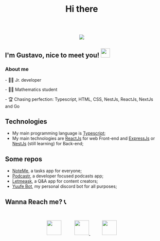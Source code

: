 <h1 align="center">Hi there</h1>
<br/><br/>

<p align="center">
  <a href="https://github.com/anuraghazra/github-readme-stats">
    <img
      align="center"
      src="https://github-readme-stats.vercel.app/api/top-langs/?username=iugstav&layout=compact&langs_count=10&theme=dracula"
    />
  </a>
 </p>
 
  ## I'm Gustavo, nice to meet you! <img src="https://raw.githubusercontent.com/iampavangandhi/iampavangandhi/master/gifs/Hi.gif" width="30px"></h2>

### About me
<div style="display: inline_block">
  <p>- 👩‍💻 Jr. developer</p>
  <p>- 👨‍🎓 Mathematics student</p>
  <p>- 🏆 Chasing perfection: Typescript, HTML, CSS, NestJs, ReactJs, NextJs and Go</p>
</div>

## Technologies
<ul>
  <li>My main programming language is <a href="https://www.typescriptlang.org">Typescript</a>;</li>
  <li>My main technologies are <a href="https://reactjs.org">ReactJs</a> for web Front-end and <a href="https://expressjs.com">ExpressJs</a> or <a href="https://nestjs.com">NestJs</a> (still learning) for Back-end;</li>
</ul>

## Some repos
<ul>
  <li><a href="https://github.com/iugstav/noteMe">NoteMe</a>, a tasks app for everyone;</li>
  <li><a href="https://github.com/iugstav/Podcastr">Podcastr</a>, a developer focused podcasts app;</li>
  <li><a href="https://github.com/iugstav/letmeask-nlw">Letmeask</a>, a Q&A app for content creators;</li>
  <li><a href="https://github.com/iugstav/Yuufe-bot-discord">Yuufe Bot</a>, my personal discord bot for all purposes;</li>
</ul>

## Wanna Reach me? 📞
<br/>
<p align="center">
  <a src="https://github.com/iugstav">
    <img height="48" src= "https://img.shields.io/badge/github-%23100000.svg?&style=for-the-badge&logo=github&logoColor=white&link=mailto:https://github.com/iugstav"/>
  </a>
      &nbsp;&nbsp;&nbsp;&nbsp;&nbsp;&nbsp;&nbsp;&nbsp;&nbsp;
  <a href="mailto:soaresgu2710@gmail.com">
    <img height="48" src="https://img.shields.io/badge/gmail-D14836?&style=for-the-badge&logo=gmail&logoColor=white&link=mailto:soaresgu2710@gmail.com" />
  </a>
   &nbsp;&nbsp;&nbsp;&nbsp;&nbsp;&nbsp;&nbsp;&nbsp;&nbsp;
  <a href="https://discord.com/channels/@me">
    <img height="48" src="https://img.shields.io/badge/discord-7289DA?&style=for-the-badge&logo=discord&logoColor=white&link=mailto:https://discordapp.com/users/338815498890510337/" />
  </a>
</p>
